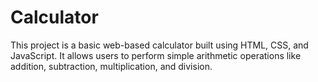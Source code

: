 # Calculator
This project is a basic web-based calculator built using HTML, CSS, and JavaScript. It allows users to perform simple arithmetic operations like addition, subtraction, multiplication, and division.
